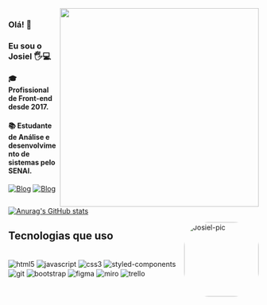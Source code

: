 <img src="https://raw.githubusercontent.com/MicaelliMedeiros/micaellimedeiros/master/image/computer-illustration.png" min-width="400px" max-width="400px" width="400px" align="right" alt="">


### Olá! 👋
### Eu sou o Josiel 🖐️💻
#### 🎓 Profissional de Front-end desde 2017.
#### 📚 Estudante de Análise e desenvolvimento de sistemas pelo SENAI.

        
[![Blog](https://img.shields.io/badge/LinkedIn-0077B5?style=for-the-badge&logo=linkedin&logoColor=white)](https://www.linkedin.com/in/josiel-nascimento-a6706a68)
[![Blog](https://img.shields.io/badge/Instagram-E4405F?style=for-the-badge&logo=instagram&logoColor=white)](https://instagram/josielsn93)



<!-- [![josielsn93 GitHub stats](https://github-readme-stats.vercel.app/api?username=josielsn93&theme=tokyonight)](https://github.com/anuraghazra/github-readme-stats) -->
[![Anurag's GitHub stats](https://github-readme-stats.vercel.app/api?username=josielsn93)](https://github.com/anuraghazra/github-readme-stats)

<img align="right" alt="Josiel-pic" height="150" style="border-radius:50px;" src="https://github.com/Shift-ky/curso-em-video-html-css/blob/main/_imagens/gifs-do-cubo-magico-0-unscreen.gif">

## Tecnologias que uso


<div style="display: inline_block"><br/>
    <img align="center" alt="html5" 
    src="https://img.shields.io/badge/HTML5-E34F26?style=for-the-badge&logo=html5&logoColor=white" />
    <img align="center" alt="javascript"
    src="https://img.shields.io/badge/JavaScript-323330?style=for-the-badge&logo=javascript&logoColor=F7DF1E" />   
    <img align="center" alt="css3" 
    src="https://img.shields.io/badge/CSS3-1572B6?style=for-the-badge&logo=css3&logoColor=white" />
    <img align="center" alt="styled-components" 
    src="https://img.shields.io/badge/styled--components-DB7093?style=for-the-badge&logo=styled-components&logoColor=white" />   
    <img align="center" alt="git"                                                                                         
    src="https://img.shields.io/badge/Git-E34F26?style=for-the-badge&logo=git&logoColor=white" />
    <img align="center" alt="bootstrap"                                                                                         
    src="https://img.shields.io/badge/Bootstrap-563D7C?style=for-the-badge&logo=bootstrap&logoColor=white" />
    <img align="center" alt="figma"                                                                                         
    src="https://img.shields.io/badge/Figma-F24E1E?style=for-the-badge&logo=figma&logoColor=white" />
    <img align="center" alt="miro"                                                                                         
    src="https://img.shields.io/badge/Miro-050038?style=for-the-badge&logo=Miro&logoColor=white" />
    <img align="center" alt="trello"                                                                                         
    src="https://img.shields.io/badge/Trello-0052CC?style=for-the-badge&logo=trello&logoColor=white" />
    
     
</div><br/>
